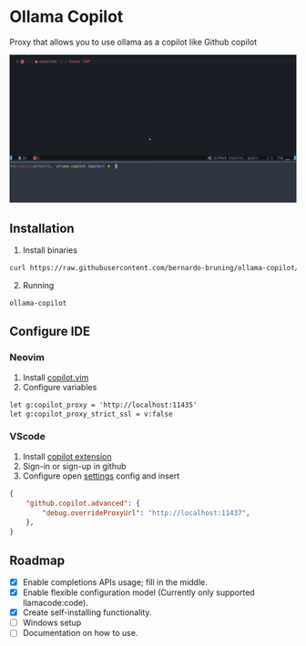 # Ollama Copilot

Proxy that allows you to use ollama as a copilot like Github copilot

![Video presentation](presentation.gif)

## Installation

1. Install binaries

```bash
curl https://raw.githubusercontent.com/bernardo-bruning/ollama-copilot/master/scripts/install.sh | sh
```

2. Running

```bash
ollama-copilot
```

## Configure IDE

### Neovim

1. Install [copilot.vim](https://github.com/github/copilot.vim)
2. Configure variables

```vim
let g:copilot_proxy = 'http://localhost:11435'
let g:copilot_proxy_strict_ssl = v:false
```

### VScode

1. Install [copilot extension](https://marketplace.visualstudio.com/items?itemName=GitHub.copilot)
2. Sign-in or sign-up in github
3. Configure open [settings](https://code.visualstudio.com/docs/getstarted/settings) config and insert

```json
{
    "github.copilot.advanced": {
        "debug.overrideProxyUrl": "http://localhost:11437",
    },
}
```

## Roadmap

- [x] Enable completions APIs usage; fill in the middle.
- [x] Enable flexible configuration model (Currently only supported llamacode:code).
- [x] Create self-installing functionality.
- [ ] Windows setup
- [ ] Documentation on how to use.
